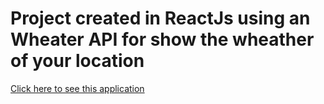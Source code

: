 # Project created in ReactJs using an Wheater API for show the wheather of your location
<a href="https://symphonious-mousse-89fa53.netlify.app/"> Click here to see this application</a>
